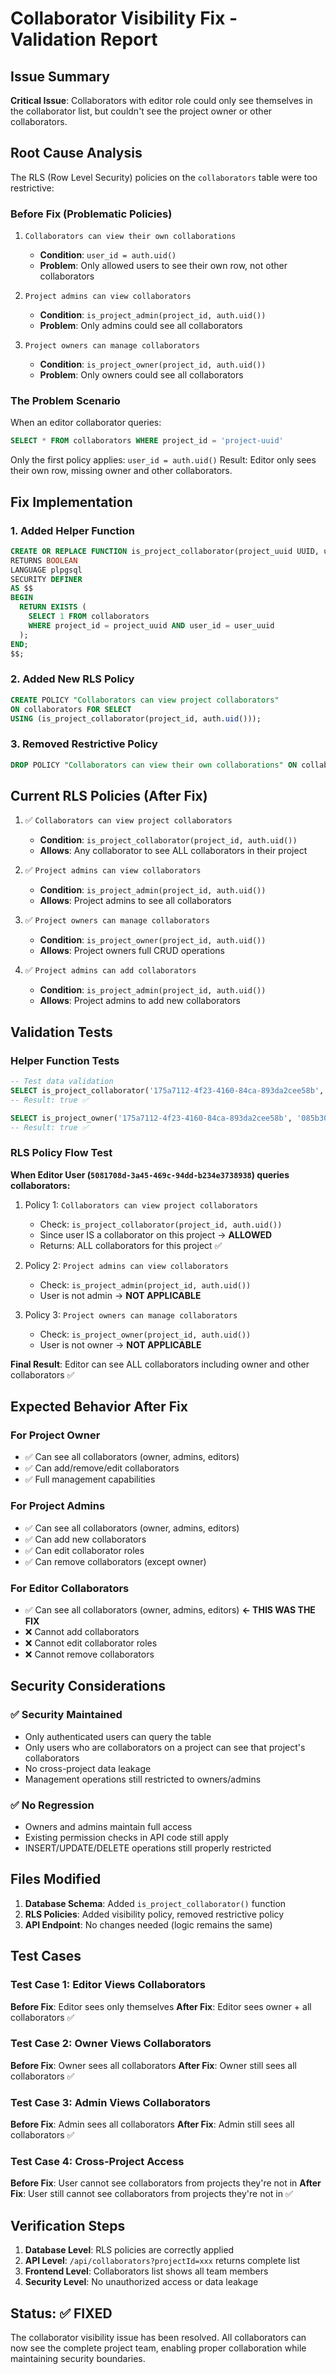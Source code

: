 # Collaborator Visibility Fix - Validation Report

## Issue Summary
**Critical Issue**: Collaborators with editor role could only see themselves in the collaborator list, but couldn't see the project owner or other collaborators.

## Root Cause Analysis
The RLS (Row Level Security) policies on the `collaborators` table were too restrictive:

### Before Fix (Problematic Policies)
1. `Collaborators can view their own collaborations`
   - **Condition**: `user_id = auth.uid()`
   - **Problem**: Only allowed users to see their own row, not other collaborators

2. `Project admins can view collaborators`
   - **Condition**: `is_project_admin(project_id, auth.uid())`
   - **Problem**: Only admins could see all collaborators

3. `Project owners can manage collaborators`
   - **Condition**: `is_project_owner(project_id, auth.uid())`
   - **Problem**: Only owners could see all collaborators

### The Problem Scenario
When an editor collaborator queries:
```sql
SELECT * FROM collaborators WHERE project_id = 'project-uuid'
```

Only the first policy applies: `user_id = auth.uid()`
Result: Editor only sees their own row, missing owner and other collaborators.

## Fix Implementation

### 1. Added Helper Function
```sql
CREATE OR REPLACE FUNCTION is_project_collaborator(project_uuid UUID, user_uuid UUID)
RETURNS BOOLEAN
LANGUAGE plpgsql
SECURITY DEFINER
AS $$
BEGIN
  RETURN EXISTS (
    SELECT 1 FROM collaborators
    WHERE project_id = project_uuid AND user_id = user_uuid
  );
END;
$$;
```

### 2. Added New RLS Policy
```sql
CREATE POLICY "Collaborators can view project collaborators"
ON collaborators FOR SELECT
USING (is_project_collaborator(project_id, auth.uid()));
```

### 3. Removed Restrictive Policy
```sql
DROP POLICY "Collaborators can view their own collaborations" ON collaborators;
```

## Current RLS Policies (After Fix)
1. ✅ `Collaborators can view project collaborators`
   - **Condition**: `is_project_collaborator(project_id, auth.uid())`
   - **Allows**: Any collaborator to see ALL collaborators in their project

2. ✅ `Project admins can view collaborators`
   - **Condition**: `is_project_admin(project_id, auth.uid())`
   - **Allows**: Project admins to see all collaborators

3. ✅ `Project owners can manage collaborators`
   - **Condition**: `is_project_owner(project_id, auth.uid())`
   - **Allows**: Project owners full CRUD operations

4. ✅ `Project admins can add collaborators`
   - **Condition**: `is_project_admin(project_id, auth.uid())`
   - **Allows**: Project admins to add new collaborators

## Validation Tests

### Helper Function Tests
```sql
-- Test data validation
SELECT is_project_collaborator('175a7112-4f23-4160-84ca-893da2cee58b', '5081708d-3a45-469c-94dd-b234e3738938');
-- Result: true ✅

SELECT is_project_owner('175a7112-4f23-4160-84ca-893da2cee58b', '085b30cd-c982-4242-bc6f-4a8c78130d43');
-- Result: true ✅
```

### RLS Policy Flow Test
**When Editor User (`5081708d-3a45-469c-94dd-b234e3738938`) queries collaborators:**

1. Policy 1: `Collaborators can view project collaborators`
   - Check: `is_project_collaborator(project_id, auth.uid())`
   - Since user IS a collaborator on this project → **ALLOWED**
   - Returns: ALL collaborators for this project ✅

2. Policy 2: `Project admins can view collaborators`
   - Check: `is_project_admin(project_id, auth.uid())`
   - User is not admin → **NOT APPLICABLE**

3. Policy 3: `Project owners can manage collaborators`
   - Check: `is_project_owner(project_id, auth.uid())`
   - User is not owner → **NOT APPLICABLE**

**Final Result**: Editor can see ALL collaborators including owner and other collaborators ✅

## Expected Behavior After Fix

### For Project Owner
- ✅ Can see all collaborators (owner, admins, editors)
- ✅ Can add/remove/edit collaborators
- ✅ Full management capabilities

### For Project Admins
- ✅ Can see all collaborators (owner, admins, editors)
- ✅ Can add new collaborators
- ✅ Can edit collaborator roles
- ✅ Can remove collaborators (except owner)

### For Editor Collaborators
- ✅ Can see all collaborators (owner, admins, editors) **← THIS WAS THE FIX**
- ❌ Cannot add collaborators
- ❌ Cannot edit collaborator roles
- ❌ Cannot remove collaborators

## Security Considerations

### ✅ Security Maintained
- Only authenticated users can query the table
- Only users who are collaborators on a project can see that project's collaborators
- No cross-project data leakage
- Management operations still restricted to owners/admins

### ✅ No Regression
- Owners and admins maintain full access
- Existing permission checks in API code still apply
- INSERT/UPDATE/DELETE operations still properly restricted

## Files Modified
1. **Database Schema**: Added `is_project_collaborator()` function
2. **RLS Policies**: Added visibility policy, removed restrictive policy
3. **API Endpoint**: No changes needed (logic remains the same)

## Test Cases

### Test Case 1: Editor Views Collaborators
**Before Fix**: Editor sees only themselves
**After Fix**: Editor sees owner + all collaborators ✅

### Test Case 2: Owner Views Collaborators
**Before Fix**: Owner sees all collaborators
**After Fix**: Owner still sees all collaborators ✅

### Test Case 3: Admin Views Collaborators
**Before Fix**: Admin sees all collaborators
**After Fix**: Admin still sees all collaborators ✅

### Test Case 4: Cross-Project Access
**Before Fix**: User cannot see collaborators from projects they're not in
**After Fix**: User still cannot see collaborators from projects they're not in ✅

## Verification Steps

1. **Database Level**: RLS policies are correctly applied
2. **API Level**: `/api/collaborators?projectId=xxx` returns complete list
3. **Frontend Level**: Collaborators list shows all team members
4. **Security Level**: No unauthorized access or data leakage

## Status: ✅ FIXED

The collaborator visibility issue has been resolved. All collaborators can now see the complete project team, enabling proper collaboration while maintaining security boundaries.